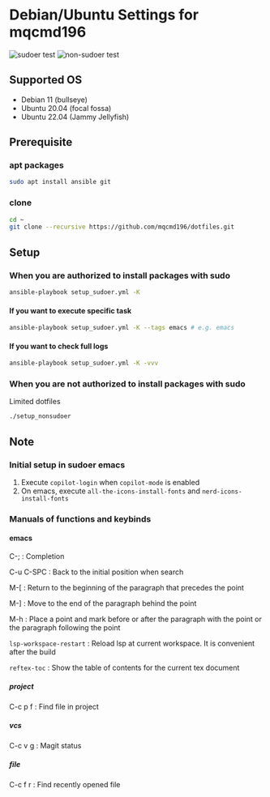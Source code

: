 # Debian/Ubuntu Settings for mqcmd196
![sudoer test](https://github.com/mqcmd196/dotfiles/actions/workflows/sudoer.yml/badge.svg?branch=master) ![non-sudoer test](https://github.com/mqcmd196/dotfiles/actions/workflows/non-sudoer.yml/badge.svg?branch=master)
## Supported OS
- Debian 11 (bullseye)
- Ubuntu 20.04 (focal fossa)
- Ubuntu 22.04 (Jammy Jellyfish)

## Prerequisite
### apt packages
```bash
sudo apt install ansible git
```

### clone
```bash
cd ~
git clone --recursive https://github.com/mqcmd196/dotfiles.git
```

## Setup
### When you are authorized to install packages with sudo
```bash
ansible-playbook setup_sudoer.yml -K 
```

#### If you want to execute specific task
```bash
ansible-playbook setup_sudoer.yml -K --tags emacs # e.g. emacs 
```

#### If you want to check full logs
```bash
ansible-playbook setup_sudoer.yml -K -vvv 
```

### When you are not authorized to install packages with sudo
Limited dotfiles
``` bash
./setup_nonsudoer
```

## Note
### Initial setup in sudoer emacs
1. Execute `copilot-login` when `copilot-mode` is enabled
1. On emacs, execute `all-the-icons-install-fonts` and `nerd-icons-install-fonts`

### Manuals of functions and keybinds
#### emacs
C-; : Completion

C-u C-SPC : Back to the initial position when search

M-[ : Return to the beginning of the paragraph that precedes the point

M-] : Move to the end of the paragraph behind the point

M-h : Place a point and mark before or after the paragraph with the point or the paragraph following the point

`lsp-workspace-restart` : Reload lsp at current workspace. It is convenient after the build 

`reftex-toc` : Show the table of contents for the current tex document 

##### project
C-c p f : Find file in project

##### vcs
C-c v g : Magit status

##### file
C-c f r : Find recently opened file

